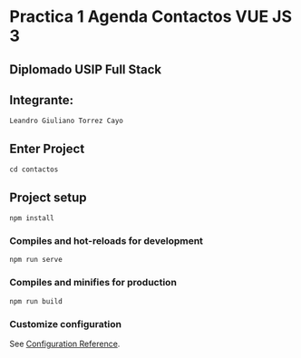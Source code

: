 # Practica 1 Agenda Contactos VUE JS 3 
## Diplomado USIP Full Stack

## Integrante:
```
Leandro Giuliano Torrez Cayo
```

## Enter Project
```
cd contactos
```

## Project setup
```
npm install
```

### Compiles and hot-reloads for development
```
npm run serve
```

### Compiles and minifies for production
```
npm run build
```

### Customize configuration
See [Configuration Reference](https://cli.vuejs.org/config/).



